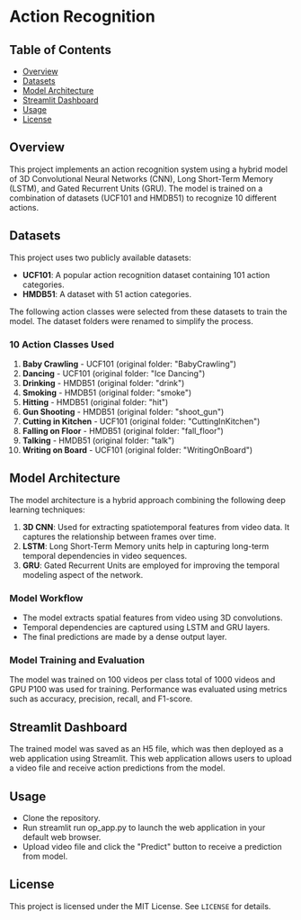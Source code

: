 # Action Recognition


## Table of Contents

- [Overview](#overview)
- [Datasets](#datasets)
- [Model Architecture](#model-architecture)
- [Streamlit Dashboard](#streamlit-dashboard)
- [Usage](#usage)
- [License](#license)

## Overview

This project implements an action recognition system using a hybrid model of 3D Convolutional Neural Networks (CNN), Long Short-Term Memory (LSTM), and Gated Recurrent Units (GRU). The model is trained on a combination of datasets (UCF101 and HMDB51) to recognize 10 different actions.


## Datasets

This project uses two publicly available datasets:
- **UCF101**: A popular action recognition dataset containing 101 action categories.
- **HMDB51**: A dataset with 51 action categories.

The following action classes were selected from these datasets to train the model. The dataset folders were renamed to simplify the process.
### 10 Action Classes Used

1. **Baby Crawling** - UCF101 (original folder: "BabyCrawling")
2. **Dancing** - UCF101 (original folder: "Ice Dancing")
3. **Drinking** - HMDB51 (original folder: "drink")
4. **Smoking** - HMDB51 (original folder: "smoke")
5. **Hitting** - HMDB51 (original folder: "hit")
6. **Gun Shooting** - HMDB51 (original folder: "shoot_gun")
7. **Cutting in Kitchen** - UCF101 (original folder: "CuttingInKitchen")
8. **Falling on Floor** - HMDB51 (original folder: "fall_floor")
9. **Talking** - HMDB51 (original folder: "talk")
10. **Writing on Board** - UCF101 (original folder: "WritingOnBoard")

## Model Architecture

The model architecture is a hybrid approach combining the following deep learning techniques:
1. **3D CNN**: Used for extracting spatiotemporal features from video data. It captures the relationship between frames over time.
2. **LSTM**: Long Short-Term Memory units help in capturing long-term temporal dependencies in video sequences.
3. **GRU**: Gated Recurrent Units are employed for improving the temporal modeling aspect of the network.

### Model Workflow
- The model extracts spatial features from video using 3D convolutions.
- Temporal dependencies are captured using LSTM and GRU layers.
- The final predictions are made by a dense output layer.
### Model Training and Evaluation
The model was trained on 100 videos per class total of 1000 videos and GPU P100 was used for training. Performance was evaluated using metrics such as accuracy, precision, recall, and F1-score.

## Streamlit Dashboard
The trained model was saved as an H5 file, which was then deployed as a web application using Streamlit. This web application allows users to upload a video file and receive action predictions from the model.


## Usage
* Clone the repository.
* Run streamlit run op_app.py to launch the web application in your default web browser.
* Upload video file and click the "Predict" button to receive a prediction from model.

## License
This project is licensed under the MIT License. See `LICENSE` for details.
